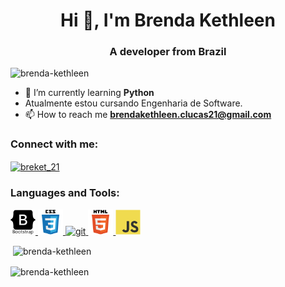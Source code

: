 <h1 align="center">Hi 👋, I'm Brenda Kethleen</h1>
<h3 align="center">A developer from Brazil</h3>

<p align="left"> <img src="https://komarev.com/ghpvc/?username=brenda-kethleen&label=Profile%20views&color=0e75b6&style=flat" alt="brenda-kethleen" /> </p>

- 🌱 I’m currently learning **Python**
- Atualmente  estou  cursando Engenharia de Software.
- 📫 How to reach me **brendakethleen.clucas21@gmail.com**

<h3 align="left">Connect with me:</h3>
<p align="left">
<a href="https://instagram.com/breket_21" target="blank"><img align="center" src="https://raw.githubusercontent.com/rahuldkjain/github-profile-readme-generator/master/src/images/icons/Social/instagram.svg" alt="breket_21" height="30" width="40" /></a>
</p>

<h3 align="left">Languages and Tools:</h3>
<p align="left"> <a href="https://getbootstrap.com" target="_blank"> <img src="https://raw.githubusercontent.com/devicons/devicon/master/icons/bootstrap/bootstrap-plain-wordmark.svg" alt="bootstrap" width="40" height="40"/> </a> <a href="https://www.w3schools.com/css/" target="_blank"> <img src="https://raw.githubusercontent.com/devicons/devicon/master/icons/css3/css3-original-wordmark.svg" alt="css3" width="40" height="40"/> </a> <a href="https://git-scm.com/" target="_blank"> <img src="https://www.vectorlogo.zone/logos/git-scm/git-scm-icon.svg" alt="git" width="40" height="40"/> </a> <a href="https://www.w3.org/html/" target="_blank"> <img src="https://raw.githubusercontent.com/devicons/devicon/master/icons/html5/html5-original-wordmark.svg" alt="html5" width="40" height="40"/> </a> <a href="https://developer.mozilla.org/en-US/docs/Web/JavaScript" target="_blank"> <img src="https://raw.githubusercontent.com/devicons/devicon/master/icons/javascript/javascript-original.svg" alt="javascript" width="40" height="40"/> </a> </p>



<p>&nbsp;<img align="center" src="https://github-readme-stats.vercel.app/api?username=brenda-kethleen&show_icons=true&locale=en" alt="brenda-kethleen" /></p>

<p><img align="center" src="https://github-readme-streak-stats.herokuapp.com/?user=brenda-kethleen&" alt="brenda-kethleen" /></p>
